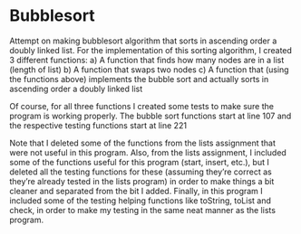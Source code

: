 # Bubblesort

Attempt on making bubblesort algorithm that sorts in ascending order a doubly linked list.
For the implementation of this sorting algorithm, I created 3 different functions:
a)	A function that finds how many nodes are in a list (length of list)
b)	A function that swaps two nodes
c)	A function that (using the functions above) implements the bubble sort and actually sorts in ascending order a doubly linked list

Of course, for all three functions I created some tests to make sure the program is working properly.
The bubble sort functions start at line 107
and the respective testing functions start at line 221

Note that I deleted some of the functions from the lists assignment that were not useful in this program.
Also, from the lists assignment, I included some of the functions useful for this program (start, insert, etc.), but I deleted all the testing functions for these (assuming they’re correct as they’re already tested in the lists program) in order to make things a bit cleaner and separated from the bit I added.
Finally, in this program I included some of the testing helping functions like toString, toList and check, in order to make my testing in the same neat manner as the lists program.
